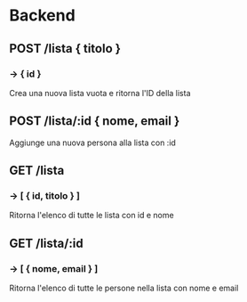 # Backend

## POST /lista { titolo }
### -> { id }
Crea una nuova lista vuota e ritorna l'ID della lista

## POST /lista/:id { nome, email }
Aggiunge una nuova persona alla lista con :id

## GET /lista
### -> [ { id, titolo } ]
Ritorna l'elenco di tutte le lista con id e nome

## GET /lista/:id
### -> [ { nome, email } ]
Ritorna l'elenco di tutte le persone nella lista con nome e email

